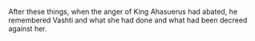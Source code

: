 After these things, when the anger of King Ahasuerus had abated, he remembered Vashti and what she had done and what had been decreed against her.
